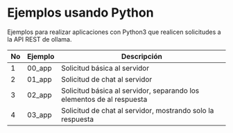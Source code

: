 # Ejemplos usando Python

Ejemplos para realizar aplicaciones con Python3 que realicen solicitudes a la API REST de ollama.

| No | Ejemplo | Descripción |
| -- | -- | -- |
| 1 | 00_app | Solicitud básica al servidor |
| 2 | 01_app | Solicitud de chat al servidor |
| 3 | 02_app | Solicitud básica al servidor, separando los elementos de al respuesta|
| 4 | 03_app | Solicitud de chat al servidor, mostrando solo la respuesta|
